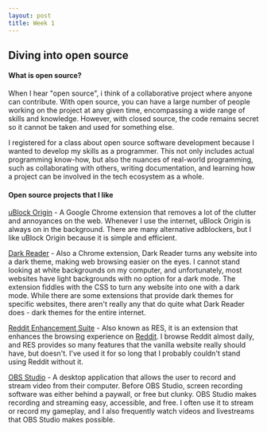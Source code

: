 ```yaml
---
layout: post
title: Week 1
---
```


## Diving into open source

#### What is open source?

When I hear "open source", i think of a collaborative project where anyone can contribute. With open source, you can have a large number of people working on the project at any given time, encompassing a wide range of skills and knowledge. However, with closed source, the code remains secret so it cannot be taken and used for something else.

I registered for a class about open source software development because I wanted to develop my skills as a programmer. This not only includes actual programming know-how, but also the nuances of real-world programming, such as collaborating with others, writing documentation, and learning how a project can be involved in the tech ecosystem as a whole.

#### Open source projects that I like

[uBlock Origin](https://github.com/gorhill/uBlock) - A Google Chrome extension that removes a lot of the clutter and annoyances on the web. Whenever I use the internet, uBlock Origin is always on in the background. There are many alternative adblockers, but I like uBlock Origin because it is simple and efficient.

[Dark Reader](https://github.com/darkreader/darkreader) - Also a Chrome extension, Dark Reader turns any website into a dark theme, making web browsing easier on the eyes. I cannot stand looking at white backgrounds on my computer, and unfortunately, most websites have light backgrounds with no option for a dark mode. The extension fiddles with the CSS to turn any website into one with a dark mode. While there are some extensions that provide dark themes for specific websites, there aren't really any that do quite what Dark Reader does - dark themes for the entire internet.

[Reddit Enhancement Suite](https://github.com/honestbleeps/Reddit-Enhancement-Suite) - Also known as RES, it is an extension that enhances the browsing experience on [Reddit](https://reddit.com). I browse Reddit almost daily, and RES provides so many features that the vanilla website really should have, but doesn't. I've used it for so long that I probably couldn't stand using Reddit without it.

[OBS Studio](https://github.com/obsproject/obs-studio) - A desktop application that allows the user to record and stream video from their computer. Before OBS Studio, screen recording software was either behind a paywall, or free but clunky. OBS Studio makes recording and streaming easy, accessible, and free. I often use it to stream or record my gameplay, and I also frequently watch videos and livestreams that OBS Studio makes possible.